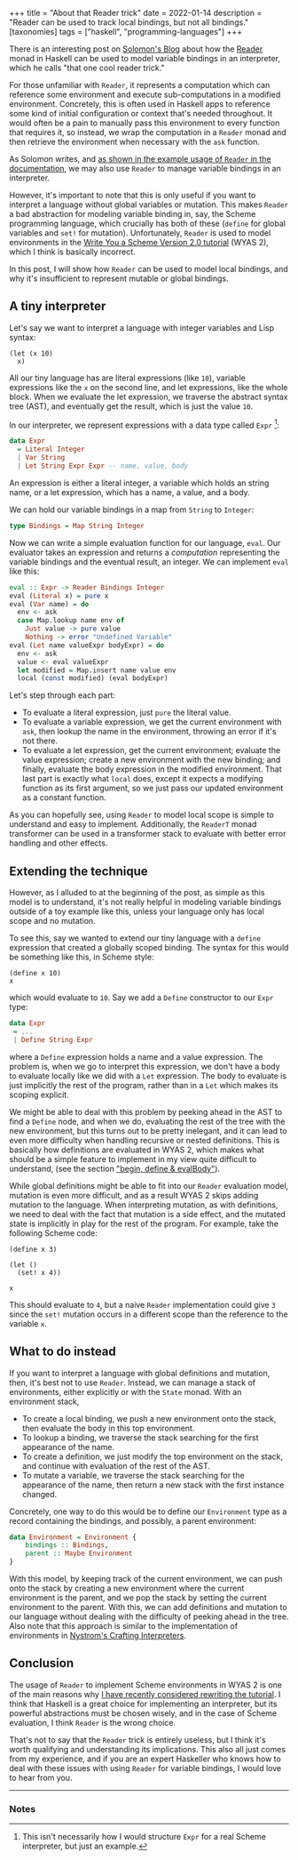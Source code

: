 +++
title = "About that Reader trick"
date = 2022-01-14
description = "Reader can be used to track local bindings, but not all bindings."
[taxonomies]
tags = ["haskell", "programming-languages"]
+++

There is an interesting post on [Solomon's Blog](https://blog.cofree.coffee/2021-08-13-that-one-cool-reader-trick/) about how the [Reader](https://hackage.haskell.org/package/mtl-2.2.2/docs/Control-Monad-Reader.html) monad in Haskell can be used to model variable bindings in an interpreter, which he calls "that one cool reader trick."

For those unfamiliar with `Reader`, it represents a computation which can reference some environment and execute sub-computations in a modified environment. Concretely, this is often used in Haskell apps to reference some kind of initial configuration or context that's needed throughout. It would often be a pain to manually pass this environment to every function that requires it, so instead, we wrap the computation in a `Reader` monad and then retrieve the environment when necessary with the `ask` function.

As Solomon writes, and [as shown in the example usage of `Reader` in the documentation](https://hackage.haskell.org/package/mtl-2.2.2/docs/Control-Monad-Reader.html#g:4), we may also use `Reader` to manage variable bindings in an interpreter.

However, it's important to note that this is only useful if you want to interpret a language without global variables or mutation. This makes `Reader` a bad abstraction for modeling variable binding in, say, the Scheme programming language, which crucially has both of these (`define` for global variables and `set!` for mutation). Unfortunately, `Reader` is used to model environments in the [Write You a Scheme Version 2.0 tutorial](https://wespiser.com/writings/wyas/00_overview.html) (WYAS 2), which I think is basically incorrect.

In this post, I will show how `Reader` can be used to model local bindings, and why it's insufficient to represent mutable or global bindings.

## A tiny interpreter

Let's say we want to interpret a language with integer variables and Lisp syntax:

```rkt
(let (x 10)
  x)
```

All our tiny language has are literal expressions (like `10`), variable expressions like the `x` on the second line, and let expressions, like the whole block. When we evaluate the let expression, we traverse the abstract syntax tree (AST), and eventually get the result, which is just the value `10`.

In our interpreter, we represent expressions with a data type called `Expr` [^1]:

```hs
data Expr 
  = Literal Integer
  | Var String
  | Let String Expr Expr -- name, value, body
```

An expression is either a literal integer, a variable which holds an string name, or a let expression, which has a name, a value, and a body.

We can hold our variable bindings in a map from `String` to `Integer`:

```hs
type Bindings = Map String Integer
```

Now we can write a simple evaluation function for our language, `eval`. Our evaluator takes an expression and returns a *computation* representing the variable bindings and the eventual result, an integer. We can implement `eval` like this:

```hs
eval :: Expr -> Reader Bindings Integer
eval (Literal x) = pure x
eval (Var name) = do
  env <- ask
  case Map.lookup name env of
    Just value -> pure value
    Nothing -> error "Undefined Variable"
eval (Let name valueExpr bodyExpr) = do
  env <- ask
  value <- eval valueExpr
  let modified = Map.insert name value env
  local (const modified) (eval bodyExpr)
```

Let's step through each part:
- To evaluate a literal expression, just `pure` the literal value.
- To evaluate a variable expression, we get the current environment with `ask`, then lookup the name in the environment, throwing an error if it's not there.
- To evaluate a let expression, get the current environment; evaluate the value expression; create a new environment with the new binding; and finally, evaluate the body expression in the modified environment. That last part is exactly what `local` does, except it expects a modifying function as its first argument, so we just pass our updated environment as a constant function.

As you can hopefully see, using `Reader` to model local scope is simple to understand and easy to implement. Additionally, the `ReaderT` monad transformer can be used in a transformer stack to evaluate with better error handling and other effects.

## Extending the technique

However, as I alluded to at the beginning of the post, as simple as this model is to understand, it's not really helpful in modeling variable bindings outside of a toy example like this, unless your language only has local scope and no mutation. 

To see this, say we wanted to extend our tiny language with a `define` expression that created a globally scoped binding. The syntax for this would be something like this, in Scheme style:

```rkt
(define x 10)
x
```

which would evaluate to `10`. Say we add a `Define` constructor to our `Expr` type:

```hs
data Expr
 = ...
 | Define String Expr
```

where a `Define` expression holds a name and a value expression. The problem is, when we go to interpret this expression, we don't have a body to evaluate locally like we did with a `Let` expression. The body to evaluate is just implicitly the rest of the program, rather than in a `Let` which makes its scoping explicit. 

We might be able to deal with this problem by peeking ahead in the AST to find a `Define` node, and when we do, evaluating the rest of the tree with the new environment, but this turns out to be pretty inelegant, and it can lead to even more difficulty when handling recursive or nested definitions. This is basically how definitions are evaluated in WYAS 2, which makes what should be a simple feature to implement in my view quite difficult to understand, (see the section ["begin, define & evalBody"](https://wespiser.com/writings/wyas/03_evaluation.html)).

While global definitions might be able to fit into our `Reader` evaluation model, mutation is even more difficult, and as a result WYAS 2 skips adding mutation to the language. When interpreting mutation, as with definitions, we need to deal with the fact that mutation is a side effect, and the mutated state is implicitly in play for the rest of the program. For example, take the following Scheme code:

```rkt
(define x 3)

(let ()
  (set! x 4))

x
```

This should evaluate to `4`, but a naive `Reader` implementation could give `3` since the `set!` mutation occurs in a different scope than the reference to the variable `x`.

## What to do instead

If you want to interpret a language with global definitions and mutation, then, it's best not to use `Reader`. Instead, we can manage a stack of environments, either explicitly or with the `State` monad. With an environment stack,

- To create a local binding, we push a new environment onto the stack, then evaluate the body in this top environment. 
- To lookup a binding, we traverse the stack searching for the first appearance of the name.
- To create a definition, we just modify the top environment on the stack, and continue with evaluation of the rest of the AST.
- To mutate a variable, we traverse the stack searching for the appearance of the name, then return a new stack with the first instance changed.

Concretely, one way to do this would be to define our `Environment` type as a record containing the bindings, and possibly, a parent environment:

```hs
data Environment = Environment {   
    bindings :: Bindings,
    parent :: Maybe Environment
}
```

With this model, by keeping track of the current environment, we can push onto the stack by creating a new environment where the current environment is the parent, and we pop the stack by setting the current environment to the parent. With this, we can add definitions and mutation to our language without dealing with the difficulty of peeking ahead in the tree. Also note that this approach is similar to the implementation of environments in [Nystrom's Crafting Interpreters](https://craftinginterpreters.com/contents.html).

## Conclusion

The usage of `Reader` to implement Scheme environments in WYAS 2 is one of the main reasons why [I have recently considered rewriting the tutorial](https://twitter.com/micah_cantor/status/1478080626523783170?s=20). I think that Haskell is a great choice for implementing an interpreter, but its powerful abstractions must be chosen wisely, and in the case of Scheme evaluation, I think `Reader` is the wrong choice.

That's not to say that the `Reader` trick is entirely useless, but I think it's worth qualifying and understanding its implications. This also all just comes from my experience, and if you are an expert Haskeller who knows how to deal with these issues with using `Reader` for variable bindings, I would love to hear from you.

-----------

### Notes

[^1]: This isn't necessarily how I would structure `Expr` for a real Scheme interpreter, but just an example.